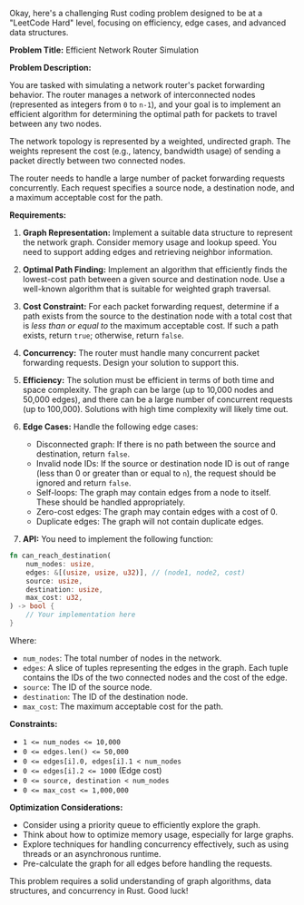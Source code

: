 Okay, here's a challenging Rust coding problem designed to be at a "LeetCode Hard" level, focusing on efficiency, edge cases, and advanced data structures.

**Problem Title:** Efficient Network Router Simulation

**Problem Description:**

You are tasked with simulating a network router's packet forwarding behavior. The router manages a network of interconnected nodes (represented as integers from `0` to `n-1`), and your goal is to implement an efficient algorithm for determining the optimal path for packets to travel between any two nodes.

The network topology is represented by a weighted, undirected graph.  The weights represent the cost (e.g., latency, bandwidth usage) of sending a packet directly between two connected nodes.

The router needs to handle a large number of packet forwarding requests concurrently. Each request specifies a source node, a destination node, and a maximum acceptable cost for the path.

**Requirements:**

1.  **Graph Representation:** Implement a suitable data structure to represent the network graph. Consider memory usage and lookup speed. You need to support adding edges and retrieving neighbor information.

2.  **Optimal Path Finding:** Implement an algorithm that efficiently finds the lowest-cost path between a given source and destination node. Use a well-known algorithm that is suitable for weighted graph traversal.

3.  **Cost Constraint:** For each packet forwarding request, determine if a path exists from the source to the destination node with a total cost that is *less than or equal to* the maximum acceptable cost. If such a path exists, return `true`; otherwise, return `false`.

4.  **Concurrency:** The router must handle many concurrent packet forwarding requests. Design your solution to support this.

5.  **Efficiency:**  The solution must be efficient in terms of both time and space complexity.  The graph can be large (up to 10,000 nodes and 50,000 edges), and there can be a large number of concurrent requests (up to 100,000).  Solutions with high time complexity will likely time out.

6.  **Edge Cases:** Handle the following edge cases:
    *   Disconnected graph: If there is no path between the source and destination, return `false`.
    *   Invalid node IDs:  If the source or destination node ID is out of range (less than 0 or greater than or equal to `n`), the request should be ignored and return `false`.
    *   Self-loops: The graph may contain edges from a node to itself. These should be handled appropriately.
    *   Zero-cost edges: The graph may contain edges with a cost of 0.
    *   Duplicate edges: The graph will not contain duplicate edges.

7.  **API:** You need to implement the following function:

```rust
fn can_reach_destination(
    num_nodes: usize,
    edges: &[(usize, usize, u32)], // (node1, node2, cost)
    source: usize,
    destination: usize,
    max_cost: u32,
) -> bool {
    // Your implementation here
}
```

Where:

*   `num_nodes`: The total number of nodes in the network.
*   `edges`: A slice of tuples representing the edges in the graph. Each tuple contains the IDs of the two connected nodes and the cost of the edge.
*   `source`: The ID of the source node.
*   `destination`: The ID of the destination node.
*   `max_cost`: The maximum acceptable cost for the path.

**Constraints:**

*   `1 <= num_nodes <= 10,000`
*   `0 <= edges.len() <= 50,000`
*   `0 <= edges[i].0, edges[i].1 < num_nodes`
*   `0 <= edges[i].2 <= 1000` (Edge cost)
*   `0 <= source, destination < num_nodes`
*   `0 <= max_cost <= 1,000,000`

**Optimization Considerations:**

*   Consider using a priority queue to efficiently explore the graph.
*   Think about how to optimize memory usage, especially for large graphs.
*   Explore techniques for handling concurrency effectively, such as using threads or an asynchronous runtime.
*   Pre-calculate the graph for all edges before handling the requests.

This problem requires a solid understanding of graph algorithms, data structures, and concurrency in Rust. Good luck!
